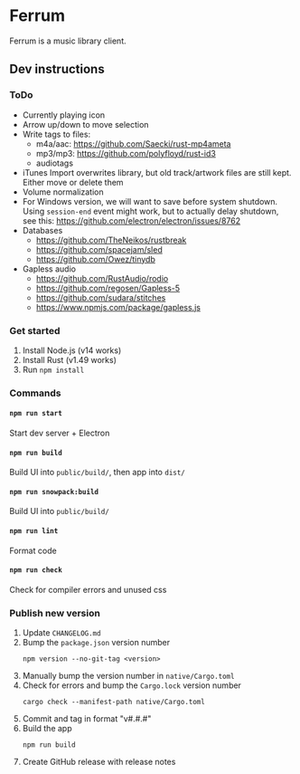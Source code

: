 # Ferrum

Ferrum is a music library client.

## Dev instructions

### ToDo

- Currently playing icon
- Arrow up/down to move selection
- Write tags to files:
  - m4a/aac: https://github.com/Saecki/rust-mp4ameta
  - mp3/mp3: https://github.com/polyfloyd/rust-id3
  - audiotags
- iTunes Import overwrites library, but old track/artwork files are still kept. Either move or delete them
- Volume normalization
- For Windows version, we will want to save before system shutdown. Using `session-end` event might work, but to actually delay shutdown, see this: https://github.com/electron/electron/issues/8762
- Databases
  - https://github.com/TheNeikos/rustbreak
  - https://github.com/spacejam/sled
  - https://github.com/Owez/tinydb
- Gapless audio
  - https://github.com/RustAudio/rodio
  - https://github.com/regosen/Gapless-5
  - https://github.com/sudara/stitches
  - https://www.npmjs.com/package/gapless.js

### Get started

1. Install Node.js (v14 works)
2. Install Rust (v1.49 works)
3. Run `npm install`

### Commands

#### `npm run start`
Start dev server + Electron
#### `npm run build`
Build UI into `public/build/`, then app into `dist/`
#### `npm run snowpack:build`
Build UI into `public/build/`
#### `npm run lint`
Format code
#### `npm run check`
Check for compiler errors and unused css

### Publish new version
1. Update `CHANGELOG.md`
2. Bump the `package.json` version number
    ```
    npm version --no-git-tag <version>
    ```
3. Manually bump the version number in `native/Cargo.toml`
4. Check for errors and bump the `Cargo.lock` version number
    ```
    cargo check --manifest-path native/Cargo.toml
    ```
5. Commit and tag in format "v#.#.#"
6. Build the app
    ```
    npm run build
    ```
7. Create GitHub release with release notes
